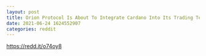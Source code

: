 ```yaml
--- 
layout: post 
title: Orion Protocol Is About To Integrate Cardano Into Its Trading Terminal 
date: 2021-06-24 1624552907 
categories: reddit 
--- 
```

https://redd.it/o74oy8